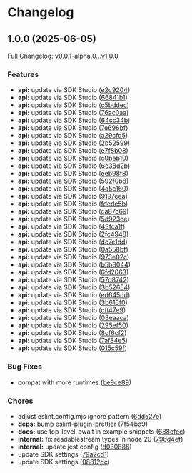 # Changelog

## 1.0.0 (2025-06-05)

Full Changelog: [v0.0.1-alpha.0...v1.0.0](https://github.com/qanapi/qanapi-sdk-typescript/compare/v0.0.1-alpha.0...v1.0.0)

### Features

* **api:** update via SDK Studio ([e2c9204](https://github.com/qanapi/qanapi-sdk-typescript/commit/e2c9204005752dabd9e492c14bffa4796829441b))
* **api:** update via SDK Studio ([66841b1](https://github.com/qanapi/qanapi-sdk-typescript/commit/66841b1439a335cb30cf6f0d90a483d51433bad2))
* **api:** update via SDK Studio ([c5bddec](https://github.com/qanapi/qanapi-sdk-typescript/commit/c5bddec988642dec239b261c50db1eaedca5e727))
* **api:** update via SDK Studio ([76ac0aa](https://github.com/qanapi/qanapi-sdk-typescript/commit/76ac0aac38e33645912179a7f312f36595207623))
* **api:** update via SDK Studio ([64cc34b](https://github.com/qanapi/qanapi-sdk-typescript/commit/64cc34b32dad62e912cedb468befb581d001c094))
* **api:** update via SDK Studio ([7e696bf](https://github.com/qanapi/qanapi-sdk-typescript/commit/7e696bf7bfa01751005ef241cb5e93daef62a3e0))
* **api:** update via SDK Studio ([a29cfd5](https://github.com/qanapi/qanapi-sdk-typescript/commit/a29cfd5b07a8462509cc433c1be12e7c4daee2ba))
* **api:** update via SDK Studio ([2b52599](https://github.com/qanapi/qanapi-sdk-typescript/commit/2b52599d081afc098f77f4079886463c0ce2473c))
* **api:** update via SDK Studio ([e7f8b08](https://github.com/qanapi/qanapi-sdk-typescript/commit/e7f8b08d71fea790bd9a03f795db1646eecdc884))
* **api:** update via SDK Studio ([c0beb10](https://github.com/qanapi/qanapi-sdk-typescript/commit/c0beb10f710cf1ca8f4b70967c812db1b30dfce8))
* **api:** update via SDK Studio ([6e38d2b](https://github.com/qanapi/qanapi-sdk-typescript/commit/6e38d2bff44df93ee698828c07dbd2c99112c744))
* **api:** update via SDK Studio ([eeb98f8](https://github.com/qanapi/qanapi-sdk-typescript/commit/eeb98f8352515f9e212bbcefe64dae1c56aa52fa))
* **api:** update via SDK Studio ([592f0b8](https://github.com/qanapi/qanapi-sdk-typescript/commit/592f0b887ae730a2b9e27f987b0ab921950f6c1c))
* **api:** update via SDK Studio ([4a5c160](https://github.com/qanapi/qanapi-sdk-typescript/commit/4a5c16041392771d51ad7692d965b1d12bf88077))
* **api:** update via SDK Studio ([9197eea](https://github.com/qanapi/qanapi-sdk-typescript/commit/9197eea9912d4ce589f1abbc9f25f80e82b95bce))
* **api:** update via SDK Studio ([fdede5b](https://github.com/qanapi/qanapi-sdk-typescript/commit/fdede5b4b8669d0c72f08b503ac867e3a97e2ec9))
* **api:** update via SDK Studio ([ca87c69](https://github.com/qanapi/qanapi-sdk-typescript/commit/ca87c69bea674e1f0f4a704420f7d29f68c53f40))
* **api:** update via SDK Studio ([5d923ce](https://github.com/qanapi/qanapi-sdk-typescript/commit/5d923cefe097f199e98da390d4e1805cbe0a79c6))
* **api:** update via SDK Studio ([43fca1f](https://github.com/qanapi/qanapi-sdk-typescript/commit/43fca1f0e6823a6be730f265774c5a5a30780b6a))
* **api:** update via SDK Studio ([2fc4948](https://github.com/qanapi/qanapi-sdk-typescript/commit/2fc49489a6ebe14a96a6eda79828cf6b47a68e52))
* **api:** update via SDK Studio ([dc7e1dd](https://github.com/qanapi/qanapi-sdk-typescript/commit/dc7e1dd3d4da0d4aa9c672dcd44f4ff68defdd66))
* **api:** update via SDK Studio ([0a558bf](https://github.com/qanapi/qanapi-sdk-typescript/commit/0a558bf4817d4eb8b3a9541e81b30ea88a88e513))
* **api:** update via SDK Studio ([973e02c](https://github.com/qanapi/qanapi-sdk-typescript/commit/973e02c485d3e4f863ed3e9abb8108d7b0fe291c))
* **api:** update via SDK Studio ([b5b3044](https://github.com/qanapi/qanapi-sdk-typescript/commit/b5b304470c7af13ff154db3e8ccb68faa6819491))
* **api:** update via SDK Studio ([6fd2063](https://github.com/qanapi/qanapi-sdk-typescript/commit/6fd20635e6c0c6c171e51989e07585ed29314a04))
* **api:** update via SDK Studio ([57d8742](https://github.com/qanapi/qanapi-sdk-typescript/commit/57d874250cb0c0835bf70ac019b6c57ddb141d3e))
* **api:** update via SDK Studio ([3b52654](https://github.com/qanapi/qanapi-sdk-typescript/commit/3b526544e4b172cfed209fa299ab62de88054a06))
* **api:** update via SDK Studio ([ed645dd](https://github.com/qanapi/qanapi-sdk-typescript/commit/ed645dda1c63571f7e539c13e3eb617931965a72))
* **api:** update via SDK Studio ([3b616f0](https://github.com/qanapi/qanapi-sdk-typescript/commit/3b616f0e1c5abe788e521f300b42ad80f7b16bf2))
* **api:** update via SDK Studio ([cff47e9](https://github.com/qanapi/qanapi-sdk-typescript/commit/cff47e9dadc40d36446efa606f1b706daac8e3e4))
* **api:** update via SDK Studio ([03eaaca](https://github.com/qanapi/qanapi-sdk-typescript/commit/03eaaca85e909bd9c837cb5317f0ae7ce210ce61))
* **api:** update via SDK Studio ([295ef50](https://github.com/qanapi/qanapi-sdk-typescript/commit/295ef504c2cfbf8195da99a5d94d24b7e4aa1624))
* **api:** update via SDK Studio ([8cf6cf2](https://github.com/qanapi/qanapi-sdk-typescript/commit/8cf6cf2c61892900878ae644c8c77313c3212db5))
* **api:** update via SDK Studio ([7af84e5](https://github.com/qanapi/qanapi-sdk-typescript/commit/7af84e504041ee5e84cb14ea2849bf47a2065474))
* **api:** update via SDK Studio ([015c59f](https://github.com/qanapi/qanapi-sdk-typescript/commit/015c59f8c096779bb76661e41f1374b0da483153))


### Bug Fixes

* compat with more runtimes ([be9ce89](https://github.com/qanapi/qanapi-sdk-typescript/commit/be9ce895b94846b3c9cba4e9ab2302fb03fd4416))


### Chores

* adjust eslint.config.mjs ignore pattern ([6dd527e](https://github.com/qanapi/qanapi-sdk-typescript/commit/6dd527e9c9f84061dddd29cb05888b6c8b10f2ee))
* **deps:** bump eslint-plugin-prettier ([7f54bd9](https://github.com/qanapi/qanapi-sdk-typescript/commit/7f54bd9ba08bca30c74a099c3c90a75245b8e01c))
* **docs:** use top-level-await in example snippets ([688efec](https://github.com/qanapi/qanapi-sdk-typescript/commit/688efec9fa6f99f30be560eb9208faad63df8fd3))
* **internal:** fix readablestream types in node 20 ([796d4ef](https://github.com/qanapi/qanapi-sdk-typescript/commit/796d4ef95def9834b4767ec2ebe9c08bcc3659d1))
* **internal:** update jest config ([d030886](https://github.com/qanapi/qanapi-sdk-typescript/commit/d0308865b7c6d410056aa6b6b891656354d723a2))
* update SDK settings ([79a2cd1](https://github.com/qanapi/qanapi-sdk-typescript/commit/79a2cd15cacb43422b89253344c46eef202f053b))
* update SDK settings ([08812dc](https://github.com/qanapi/qanapi-sdk-typescript/commit/08812dc2c7f7e30410591e249f810195d29b0f76))
